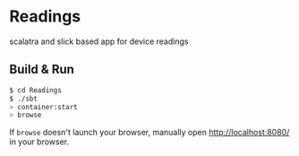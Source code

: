 # Readings #

scalatra and slick based app for device readings

## Build & Run ##

```sh
$ cd Readings
$ ./sbt
> container:start
> browse
```

If `browse` doesn't launch your browser, manually open [http://localhost:8080/](http://localhost:8080/) in your browser.

